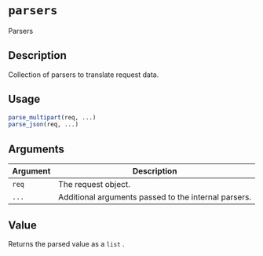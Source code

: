 # `parsers`

Parsers


## Description

Collection of parsers to translate request data.


## Usage

```r
parse_multipart(req, ...)
parse_json(req, ...)
```


## Arguments

Argument      |Description
------------- |----------------
`req`     |     The request object.
`...`     |     Additional arguments passed to the internal parsers.


## Value

Returns the parsed value as a `list` .


